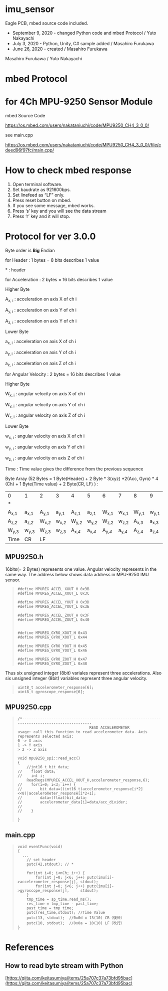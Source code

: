# imu_sensor
Eagle PCB, mbed source code included.

- September 9, 2020 - changed Python code and mbed Protocol / Yuto Nakayachi 
- July  3, 2020 - Python, Unity, C# sample added / Masahiro Furukawa
- June 26, 2020 - created / Masahiro Furukawa

Masahiro Furukawa / Yuto Nakayachi


# mbed Protocol 


# for 4Ch MPU-9250 Sensor Module 

mbed Source Code

https://os.mbed.com/users/nakataniuchi/code/MPU9250_CH4_3_0_0/

see main.cpp

https://os.mbed.com/users/nakataniuchi/code/MPU9250_CH4_3_0_0//file/cdeed96f97fc/main.cpp/


# How to check mbed response



1. Open terminal software.
2. Set baudrate as 921600bps.
3. Set linefeed as “LF” only.
4. Press reset button on mbed.
5. If you see some message, mbed works.
6. Press ‘s’ key and you will see the data stream
7. Press ‘r’ key and it will stop.


# Protocol for ver 3.0.0

Byte order is **Big** Endian

for Header : 1 bytes = 8 bits describes 1 value 

<td>*</td> : header 

for Acceleration  : 2 bytes = 16 bits describes 1 value


Higher Byte 

A<sub>x, i</sub> : acceleration on axis X of ch i

A<sub>y, i</sub> : acceleration on axis Y of ch i 

A<sub>z, i</sub> : acceleration on axis Y of ch i 


Lower Byte

a<sub>x, i</sub> : acceleration on axis X of ch i 

a<sub>y, i</sub> : acceleration on axis Y of ch i 

a<sub>z, i</sub> : acceleration on axis Z of ch i 

for Angular Velocity  : 2 bytes = 16 bits describes 1 value


Higher Byte

W<sub>x, i</sub> : angular velocity on axis X of ch i 

W<sub>y, i</sub> : angular velocity on axis Y of ch i 

W<sub>z, i</sub> : angular velocity on axis Z of ch i 


Lower Byte


w<sub>x, i</sub> : angular velocity on axis X of ch i

w<sub>y, i</sub> : angular velocity on axis Y of ch i

w<sub>z, i</sub> : angular velocity on axis Z of ch i

Time : Time value gives the difference from the previous sequence

Byte Array (52 Bytes = 1 Byte(Header) + 2 Byte * 3(xyz) *2(Acc, Gyro) * 4 (Ch) + 1 Byte(Time value) + 2 Byte(CR, LF) ) :


<table>
  <tr>
   <td>0
   </td>
   <td>1
   </td>
   <td>2
   </td>
   <td>3
   </td>
   <td>4
   </td>
   <td>5
   </td>
   <td>6
   </td>
   <td>7
   </td>
   <td>8
   </td>
   <td>9
   </td>
   <td>10
   </td>
   <td>11
   </td>
   <td>12
   </td>
   <td>13
   </td>
   <td>14
   </td>
   <td>15
   </td>
  </tr>
  <tr>
   <td>*
   </td>
   <td>
   </td>
   <td>
   </td>
   <td>
   </td>
   <td>
   </td>
   <td>
   </td>
   <td>
   </td>
   <td>
   </td>
   <td>
   </td>
   <td>
   </td>
   <td>
   </td>
   <td>
   </td>
   <td>
   </td>
   <td>
   </td>
   <td>
   </td>
   <td>
   </td>
  <tr>
   <td>A<sub>x,1</sub> 
   </td>
   <td>a<sub>x,1</sub> 
   </td>
   <td>A<sub>y,1</sub> 
   </td>
   <td>a<sub>y,1</sub> 
   </td>
   <td>A<sub>z,1</sub> 
   </td>
   <td>a<sub>z,1</sub> 
   </td>
   <td>W<sub>x,1</sub> 
   </td>
   <td>w<sub>x,1</sub>
   </td>
   <td>W<sub>y,1</sub>
   </td>
   <td>w<sub>y,1</sub>
   </td>
   <td>W<sub>z,1</sub> 
   </td>
   <td>w<sub>z,1</sub> 
   </td>
   <td>A<sub>x,<em>2 </em></sub>
   </td>
   <td>a<sub>x,<em>2 </em></sub>
   </td>
   <td>A<sub>y,<em>2 </em></sub>
   </td>
   <td>a<sub>y,<em>2 </em></sub>
   </td>
  </tr>
  <tr>
   <td>A<sub>z,<em>2</em></sub>
   </td>
   <td>a<sub>z,<em>2</em></sub>
   </td>
   <td>W<sub>x,<em>2</em></sub>
   </td>
   <td>w<sub>x,<em>2</em></sub>
   </td>
   <td>W<sub>y,<em>2</em></sub>
   </td>
   <td>w<sub>y,<em>2</em></sub>
   </td>
   <td>W<sub>z,2</sub>
   </td>
   <td>w<sub>z,2</sub>
   </td>
   <td>A<sub>x,3</sub>
   </td>
   <td>a<sub>x,3</sub>
   </td>
   <td>A<sub>y,3</sub>
   </td>
   <td>a<sub>y,3</sub>
   </td>
   <td>A<sub>z,3</sub>
   </td>
   <td>a<sub>z,3</sub>
   </td>
   <td>W<sub>x,3</sub>
   </td>
   <td>w<sub>x,3</sub>
   </td>
  </tr>
  <tr>
   <td>W<sub>y,3</sub>
   </td>
   <td>w<sub>y,3</sub>
   </td>
   <td>W<sub>z,3</sub> 
   </td>
   <td>w<sub>z,3</sub>
   </td>
   <td>A<sub>x,<em>4</em></sub>
   </td>
   <td>a<sub>x,<em>4</em></sub>
   </td>
   <td>A<sub>y,<em>4</em></sub>
   </td>
   <td>a<sub>y,<em>4</em></sub>
   </td>
   <td>A<sub>z,4</sub> 
   </td>
   <td>a<sub>z,4</sub>
   </td>
   <td>W<sub>x,4</sub> 
   </td>
   <td>w<sub>x,4</sub>
   </td>
   <td>W<sub>y,4</sub>
   </td>
   <td>w<sub>y,4</sub>
   </td>
   <td>W<sub>z,4</sub>
   </td>
   <td>w<sub>z,4</sub> 
   </td>
  </tr>
  <tr>
   <td>Time
   </td>
   <td>CR
   </td>
   <td>LF
   </td>
   <td>
   </td>
   <td>
   </td>
   <td>
   </td>
   <td>
   </td>
   <td>
   </td>
   <td>
   </td>
   <td>
   </td>
   <td>
   </td>
   <td>
   </td>
   <td>
   </td>
   <td>
   </td>
   <td>
   </td>
   <td>
   </td>
  </tr>
</table>


## MPU9250.h

16bits(= 2 Bytes) represents one value. Angular velocity represents in the same way. The address below shows data address in MPU-9250 IMU sensor.

> ```
> #define MPUREG_ACCEL_XOUT_H 0x3B
> #define MPUREG_ACCEL_XOUT_L 0x3C
> 
> #define MPUREG_ACCEL_YOUT_H 0x3D
> #define MPUREG_ACCEL_YOUT_L 0x3E
> 
> #define MPUREG_ACCEL_ZOUT_H 0x3F
> #define MPUREG_ACCEL_ZOUT_L 0x40
> 
> 
> #define MPUREG_GYRO_XOUT_H 0x43
> #define MPUREG_GYRO_XOUT_L 0x44
> 
> #define MPUREG_GYRO_YOUT_H 0x45
> #define MPUREG_GYRO_YOUT_L 0x46
> 
> #define MPUREG_GYRO_ZOUT_H 0x47
> #define MPUREG_GYRO_ZOUT_L 0x48
> ```

Thus six unsigned integer (8bit) variales represent three accelerations. Also six unsigned integer (8bit) variables represent three angular velocity. 


> ```
> uint8_t accelerometer_response[6]; 
> uint8_t gyroscope_response[6]; 
> ```


## MPU9250.cpp

> ```
> /*-----------------------------------------------------------------------------------------------
>                                 READ ACCELEROMETER
> usage: call this function to read accelerometer data. Axis represents selected axis:
> 0 -> X axis
> 1 -> Y axis
> > 2 -> Z axis
> 
> void mpu9250_spi::read_acc()
> {
>     //int16_t bit_data;
> //    float data;
> //    int i;
>     ReadRegs(MPUREG_ACCEL_XOUT_H,accelerometer_response,6);    
> //    for(i=0; i<3; i++) {
> //        bit_data=((int16_t)accelerometer_response[i*2]<<8)|accelerometer_response[i*2+1];
> //        data=(float)bit_data;
> //        accelerometer_data[i]=data/acc_divider;
> //        
> //    }
>     
> }
> ```


## main.cpp


> ```
> void eventFunc(void)
> {
>   ...
>     // set header 
>     putc(42,stdout); // * 
>
>     for(int i=0; i<nCh; i++) {
>         for(int j=0; j<6; j++) putc(imu[i]->accelerometer_response[j], stdout);
>         for(int j=0; j<6; j++) putc(imu[i]->gyroscope_response[j],     stdout);
>     }
>     tmp_time = sp_time.read_ms();
>     res_time = tmp_time - past_time;
>     past_time = tmp_time;
>     putc(res_time,stdout); //Time Value 
>     putc(13, stdout);  //0x0d = 13(10) CR（復帰）
>     putc(10, stdout);  //0x0a = 10(10) LF（改行）
> }
> ```


# References

## How to read byte stream with Python

[https://qiita.com/keitasumiya/items/25a707c37a73bfd95bac](https://qiita.com/keitasumiya/items/25a707c37a73bfd95bac)
